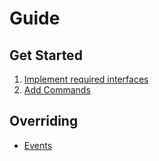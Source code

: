 # Guide

## Get Started
1. [Implement required interfaces](implement.md)
1. [Add Commands](command.md)

## Overriding

* [Events](events.md)